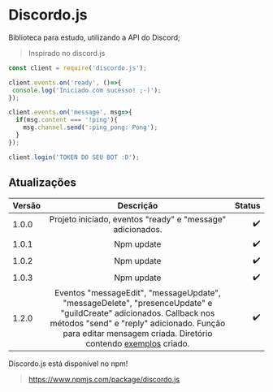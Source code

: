 # Discordo.js
Biblioteca para estudo, utilizando a API do Discord;
> Inspirado no discord.js

```js
const client = require('discordo.js');

client.events.on('ready', ()=>{
 console.log('Iniciado com sucesso! ;-)');
});

client.events.on('message', msg=>{
  if(msg.content === '!ping'){
    msg.channel.send(':ping_pong: Pong');
  }
});

client.login('TOKEN DO SEU BOT :D');
```

## Atualizações

| Versão        | Descrição           | Status  |
| ------------- |:-------------:| -----:|
| 1.0.0     | Projeto iniciado, eventos "ready" e "message" adicionados. | :heavy_check_mark: |
| 1.0.1     | Npm update      |  :heavy_check_mark:	 |
| 1.0.2     | Npm update      |  :heavy_check_mark:	 |
| 1.0.3     | Npm update      |  :heavy_check_mark:	 |
| 1.2.0     | Eventos "messageEdit", "messageUpdate", "messageDelete", "presenceUpdate" e "guildCreate" adicionados. Callback nos métodos "send" e "reply" adicionado. Função para editar mensagem criada. Diretório contendo [exemplos](https://github.com/candidovitu/Discordo.js/tree/master/examples) criado.      |  :heavy_check_mark:	 |
Discordo.js está disponível no npm!
> https://www.npmjs.com/package/discordo.js
